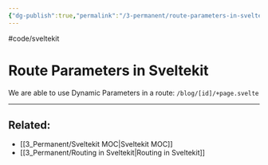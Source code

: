 ```yaml
---
{"dg-publish":true,"permalink":"/3-permanent/route-parameters-in-sveltekit/","created":"2023-07-24T14:19:19.620-06:00","updated":"2023-08-02T13:49:15.983-06:00"}
---
```


#code/sveltekit

# Route Parameters in Sveltekit

We are able to use Dynamic Parameters in a route: `/blog/[id]/+page.svelte`

---
## Related:
- [[3_Permanent/Sveltekit MOC\|Sveltekit MOC]]
- [[3_Permanent/Routing in Sveltekit\|Routing in Sveltekit]]